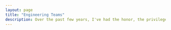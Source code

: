 ```yaml
---
layout: page
title: "Engineering Teams"
description: Over the past few years, I've had the honor, the privilege, and the absolute joy of being a part of two teams of incredibly passionate engineers. I've shared a some of what I've learned throughout these amazing experiences here.
---
```

